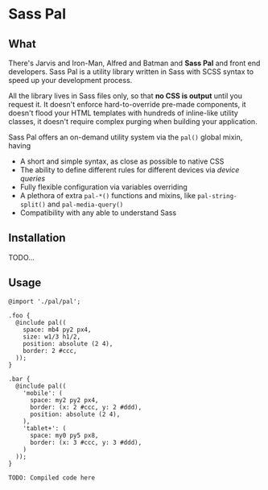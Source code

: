 # Sass Pal

## What

There's Jarvis and Iron-Man, Alfred and Batman and **Sass Pal** and front end developers. Sass Pal is a utility library written in Sass with SCSS syntax to speed up your development process.

All the library lives in Sass files only, so that **no CSS is output** until you request it. It doesn't enforce hard-to-override pre-made components, it doesn't flood your HTML templates with hundreds of inline-like utility classes, it doesn't require complex purging when building your application.

Sass Pal offers an on-demand utility system via the `pal()` global mixin, having

- A short and simple syntax, as close as possible to native CSS
- The ability to define different rules for different devices via *device queries*
- Fully flexible configuration via variables overriding
- A plethora of extra `pal-*()` functions and mixins, like `pal-string-split()` and `pal-media-query()`
- Compatibility with any able to understand Sass

## Installation

TODO...

## Usage

```
@import './pal/pal';

.foo {
  @include pal((
    space: mb4 py2 px4,
    size: w1/3 h1/2,
    position: absolute (2 4),
    border: 2 #ccc,
  ));
}

.bar {
  @include pal((
    'mobile': (
      space: my2 py2 px4,
      border: (x: 2 #ccc, y: 2 #ddd),
      position: absolute (2 4),
    ),
    'tablet+': (
      space: my0 py5 px8,
      border: (x: 3 #ccc, y: 3 #ddd),
    )
  ));
}
```

```
TODO: Compiled code here
```
